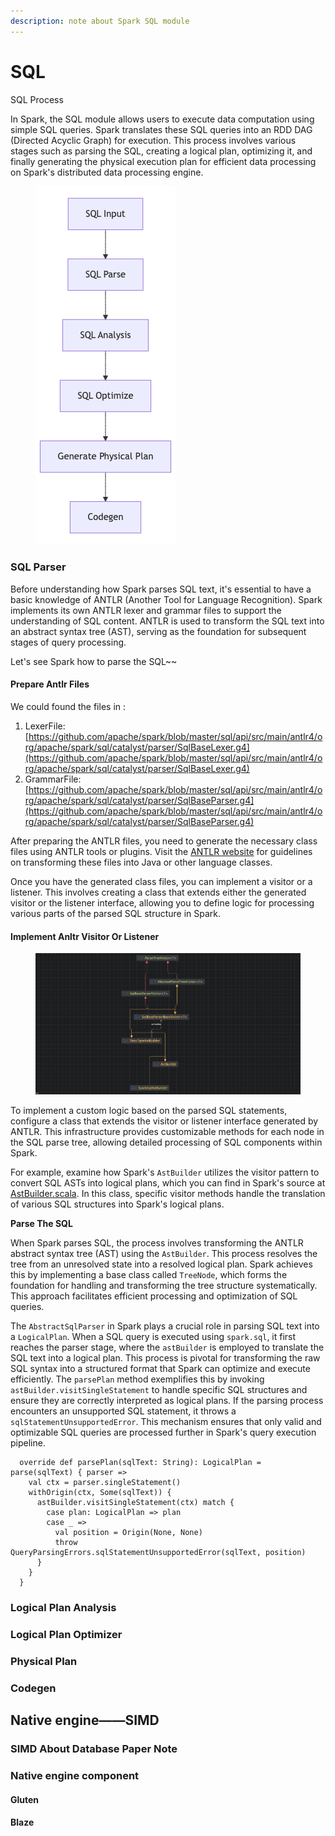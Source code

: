 ```yaml
---
description: note about Spark SQL module
---
```


# SQL

SQL Process

In Spark, the SQL module allows users to execute data computation using simple SQL queries. Spark translates these SQL queries into an RDD DAG (Directed Acyclic Graph) for execution. This process involves various stages such as parsing the SQL, creating a logical plan, optimizing it, and finally generating the physical execution plan for efficient data processing on Spark's distributed data processing engine.

<figure><img src=".gitbook/assets/mermaid-202543 185119.png" alt=""><figcaption></figcaption></figure>

### SQL Parser

Before understanding how Spark parses SQL text, it's essential to have a basic knowledge of ANTLR (Another Tool for Language Recognition). Spark implements its own ANTLR lexer and grammar files to support the understanding of SQL content. ANTLR is used to transform the SQL text into an abstract syntax tree (AST), serving as the foundation for subsequent stages of query processing.

Let's see Spark how to parse the SQL\~\~

#### Prepare Antlr Files

We could found the files in :&#x20;

1. LexerFile: [https://github.com/apache/spark/blob/master/sql/api/src/main/antlr4/org/apache/spark/sql/catalyst/parser/SqlBaseLexer.g4](https://github.com/apache/spark/blob/master/sql/api/src/main/antlr4/org/apache/spark/sql/catalyst/parser/SqlBaseLexer.g4)
2. GrammarFile: [https://github.com/apache/spark/blob/master/sql/api/src/main/antlr4/org/apache/spark/sql/catalyst/parser/SqlBaseParser.g4](https://github.com/apache/spark/blob/master/sql/api/src/main/antlr4/org/apache/spark/sql/catalyst/parser/SqlBaseParser.g4)

After preparing the ANTLR files, you need to generate the necessary class files using ANTLR tools or plugins. Visit the [ANTLR website](https://www.antlr.org/) for guidelines on transforming these files into Java or other language classes.

Once you have the generated class files, you can implement a visitor or a listener. This involves creating a class that extends either the generated visitor or the listener interface, allowing you to define logic for processing various parts of the parsed SQL structure in Spark.

#### Implement Anltr Visitor Or Listener

<figure><img src=".gitbook/assets/截屏2025-04-07 02.11.39.png" alt=""><figcaption></figcaption></figure>

To implement a custom logic based on the parsed SQL statements, configure a class that extends the visitor or listener interface generated by ANTLR. This infrastructure provides customizable methods for each node in the SQL parse tree, allowing detailed processing of SQL components within Spark.

For example, examine how Spark's `AstBuilder` utilizes the visitor pattern to convert SQL ASTs into logical plans, which you can find in Spark's source at [AstBuilder.scala](https://github.com/apache/spark/blob/master/sql/catalyst/src/main/scala/org/apache/spark/sql/catalyst/parser/AstBuilder.scala). In this class, specific visitor methods handle the translation of various SQL structures into Spark's logical plans.

**Parse The SQL**

When Spark parses SQL, the process involves transforming the ANTLR abstract syntax tree (AST) using the `AstBuilder`. This process resolves the tree from an unresolved state into a resolved logical plan. Spark achieves this by implementing a base class called `TreeNode`, which forms the foundation for handling and transforming the tree structure systematically. This approach facilitates efficient processing and optimization of SQL queries.

The `AbstractSqlParser` in Spark plays a crucial role in parsing SQL text into a `LogicalPlan`. When a SQL query is executed using `spark.sql`, it first reaches the parser stage, where the `astBuilder` is employed to translate the SQL text into a logical plan. This process is pivotal for transforming the raw SQL syntax into a structured format that Spark can optimize and execute efficiently. The `parsePlan` method exemplifies this by invoking `astBuilder.visitSingleStatement` to handle specific SQL structures and ensure they are correctly interpreted as logical plans. If the parsing process encounters an unsupported SQL statement, it throws a `sqlStatementUnsupportedError`. This mechanism ensures that only valid and optimizable SQL queries are processed further in Spark's query execution pipeline.

```
  override def parsePlan(sqlText: String): LogicalPlan = parse(sqlText) { parser =>
    val ctx = parser.singleStatement()
    withOrigin(ctx, Some(sqlText)) {
      astBuilder.visitSingleStatement(ctx) match {
        case plan: LogicalPlan => plan
        case _ =>
          val position = Origin(None, None)
          throw QueryParsingErrors.sqlStatementUnsupportedError(sqlText, position)
      }
    }
  }
```



### Logical Plan Analysis

### Logical Plan Optimizer

### Physical Plan

### Codegen

## Native engine——SIMD

### SIMD About Database Paper Note

### Native engine component

#### Gluten

#### Blaze





















